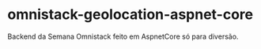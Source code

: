 # omnistack-geolocation-aspnet-core
Backend da Semana Omnistack feito em AspnetCore só para diversão.
